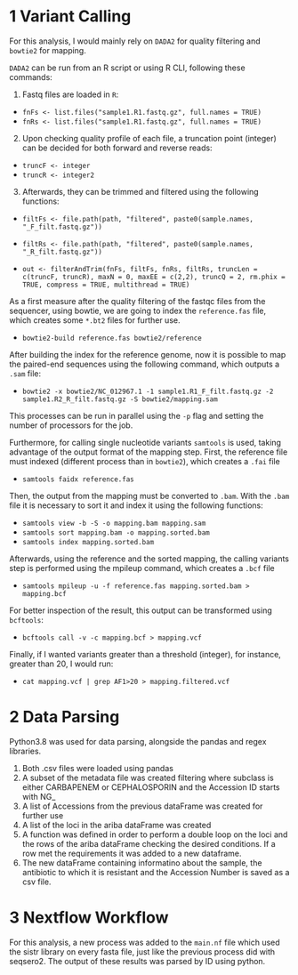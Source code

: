 # 1 Variant Calling
For this analysis, I would mainly rely on `DADA2` for quality filtering and `bowtie2` for mapping.

`DADA2` can be run from an R script or using R CLI, following these commands:

1. Fastq files are loaded in `R`:
- `fnFs <- list.files("sample1.R1.fastq.gz", full.names = TRUE)`
- `fnRs <- list.files("sample1.R1.fastq.gz", full.names = TRUE)`

2. Upon checking quality profile of each file, a truncation point (integer) can be decided for both forward and reverse reads:

- `truncF <- integer`
- `truncR <- integer2`

3. Afterwards, they can be trimmed and filtered using the following functions:

- `filtFs <- file.path(path, "filtered", paste0(sample.names, "_F_filt.fastq.gz"))`
- `filtRs <- file.path(path, "filtered", paste0(sample.names, "_R_filt.fastq.gz"))`

- `out <- filterAndTrim(fnFs, filtFs, fnRs, filtRs, truncLen = c(truncF, truncR),
              maxN = 0, maxEE = c(2,2), truncQ = 2, rm.phix = TRUE,
              compress = TRUE, multithread = TRUE)`

As a first measure after the quality filtering of the fastqc files from the sequencer, using bowtie, we are going to index the `reference.fas` file, which creates some `*.bt2` files for further use.

- `bowtie2-build reference.fas bowtie2/reference`

After building the index for the reference genome, now it is possible to map the paired-end sequences using the following command, which outputs a `.sam` file:

- `bowtie2 -x bowtie2/NC_012967.1 -1 sample1.R1_F_filt.fastq.gz -2 sample1.R2_R_filt.fastq.gz -S bowtie2/mapping.sam`

This processes can be run in parallel using the `-p` flag and setting the number of processors for the job.

Furthermore, for calling single nucleotide variants `samtools` is used, taking advantage of the output format of the mapping step. First, the reference file must indexed (different process than in `bowtie2`), which creates a `.fai` file

- `samtools faidx reference.fas`

Then, the output from the mapping must be converted to `.bam`. With the `.bam` file it is necessary to sort it and index it using the following functions:

- `samtools view -b -S -o mapping.bam mapping.sam`
- `samtools sort mapping.bam -o mapping.sorted.bam`
- `samtools index mapping.sorted.bam`

Afterwards, using the reference and the sorted mapping, the calling variants step is performed using the mpileup command, which creates a `.bcf` file

- `samtools mpileup -u -f reference.fas mapping.sorted.bam > mapping.bcf`

For better inspection of the result, this output can be transformed using `bcftools`:

- `bcftools call -v -c mapping.bcf > mapping.vcf`

Finally, if I wanted variants greater than a threshold (integer), for instance, greater than 20, I would run:

- `cat mapping.vcf | grep AF1>20 > mapping.filtered.vcf`

# 2 Data Parsing
Python3.8 was used for data parsing, alongside the pandas and regex libraries.

1. Both .csv files were loaded using pandas
2. A subset of the metadata file was created filtering where subclass is either CARBAPENEM or CEPHALOSPORIN and the Accession ID starts with NG_
3. A list of Accessions from the previous dataFrame was created for further use
4. A list of the loci in the ariba dataFrame was created
5. A function was defined in order to perform a double loop on the loci and the rows of the ariba dataFrame checking the desired conditions. If a row met the requirements it was added to a new dataframe.
6. The new dataFrame containing informatino about the sample, the antibiotic to which it is resistant and the Accession Number is saved as a csv file.

# 3 Nextflow Workflow

For this analysis, a new process was added to the `main.nf` file which used the sistr library on every fasta file, just like the previous process did with seqsero2. The output of these results was parsed by ID using python.